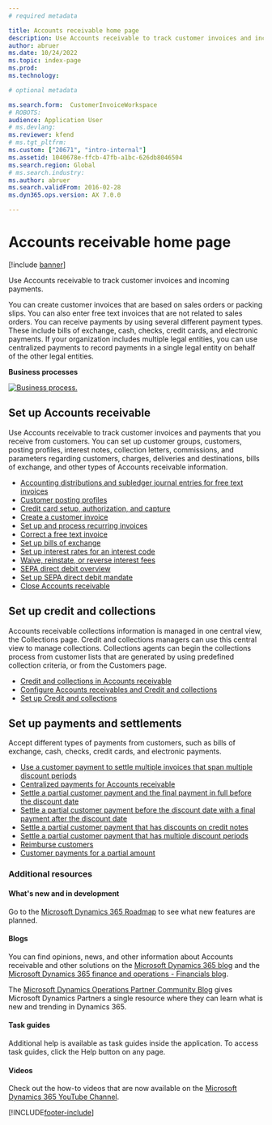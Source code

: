 ```yaml
---
# required metadata

title: Accounts receivable home page
description: Use Accounts receivable to track customer invoices and incoming payments.
author: abruer
ms.date: 10/24/2022
ms.topic: index-page
ms.prod: 
ms.technology: 

# optional metadata

ms.search.form:  CustomerInvoiceWorkspace
# ROBOTS: 
audience: Application User
# ms.devlang: 
ms.reviewer: kfend
# ms.tgt_pltfrm: 
ms.custom: ["20671", "intro-internal"]
ms.assetid: 1040678e-ffcb-47fb-a1bc-626db8046504
ms.search.region: Global
# ms.search.industry: 
ms.author: abruer
ms.search.validFrom: 2016-02-28
ms.dyn365.ops.version: AX 7.0.0

---
```


# Accounts receivable home page

[!include [banner](../includes/banner.md)]

Use Accounts receivable to track customer invoices and incoming payments. 

You can create customer invoices that are based on sales orders or packing slips. You can also enter free text invoices that are not 
related to sales orders. You can receive payments by using several different payment types. These include bills of exchange, cash, 
checks, credit cards, and electronic payments. If your organization includes multiple legal entities, you can use centralized payments 
to record payments in a single legal entity on behalf of the other legal entities.


**Business processes**

[![Business process.](./media/AR-process.PNG)](./media/AR-process.PNG)

## Set up Accounts receivable

Use Accounts receivable to track customer invoices and payments that you receive from customers. You can set up customer groups, customers, posting profiles, interest notes, collection letters, commissions, and parameters regarding customers, charges, deliveries and destinations, bills of exchange, and other types of Accounts receivable information. 

- [Accounting distributions and subledger journal entries for free text invoices](accounting-distributions-subledger-journal-entries-free-text-invoices.md)
- [Customer posting profiles](customer-posting-profiles.md)
- [Credit card setup, authorization, and capture](credit-card-authorizations.md)
- [Create a customer invoice](configure-customer-invoices.md)
- [Set up and process recurring invoices](set-up-process-recurring-invoices.md)
- [Correct a free text invoice](correct-free-text-invoice.md)
- [Set up bills of exchange](set-up-bills-exchange.md)
- [Set up interest rates for an interest code](set-up-interest-rates-interest-code.md)
- [Waive, reinstate, or reverse interest fees](waive-reinstate-reverse-interest-fees.md)
- [SEPA direct debit overview](sepa-direct-debit-overview.md)
- [Set up SEPA direct debit mandate](sepa-direct-debit-mandate.md)
- [Close Accounts receivable](close-accounts-receivable.md)
    
## Set up credit and collections

Accounts receivable collections information is managed in one central view, the Collections page. Credit and collections managers can use this central view to manage collections. Collections agents can begin the collections process from customer lists that are generated by using predefined collection criteria, or from the Customers page.

- [Credit and collections in Accounts receivable](collections-credit-accounts-receivable.md)
- [Configure Accounts receivables and Credit and collections](accounts-receivables-set-up-overview.md)
- [Set up Credit and collections](set-up-collections.md)

## Set up payments and settlements

Accept different types of payments from customers, such as bills of exchange, cash, checks, credit cards, and electronic payments. 

- [Use a customer payment to settle multiple invoices that span multiple discount periods](customer-payment-settle-multiple-invoices-multiple-discount-periods.md)
- [Centralized payments for Accounts receivable](centralized-payments-accounts-receivable.md)
- [Settle a partial customer payment and the final payment in full before the discount date](../accounts-payable/settle-partial-customer-payment-or-final-payment-before-discount.md)
- [Settle a partial customer payment before the discount date with a final payment after the discount date](settle-partial-customer-payment-before-discount-or-final-payment-after.md)
- [Settle a partial customer payment that has discounts on credit notes](settle-partial-customer-payment-discounts-credit-notes.md)
- [Settle a partial customer payment that has multiple discount periods](settle-partial-customer-payment-multiple-discount-periods.md)
- [Reimburse customers](reimburse-customers.md)
- [Customer payments for a partial amount](customer-payments-partial-amount.md)
   
### Additional resources

#### What's new and in development

Go to the [Microsoft Dynamics 365 Roadmap](/dynamics365/release-plans/) to see what new features are planned. 

#### Blogs

You can find opinions, news, and other information about Accounts receivable and other solutions on the [Microsoft Dynamics 365 blog](https://community.dynamics.com/b/msftdynamicsblog?c=Enterprise) and the [Microsoft Dynamics 365 finance and operations - Financials blog](https://community.dynamics.com/365/financeandoperations/b/financials).

The [Microsoft Dynamics Operations Partner Community Blog](https://community.dynamics.com/partner/b/operationspartnercommunityblog) gives Microsoft Dynamics Partners a single resource where they can learn what is new and trending in Dynamics 365.

#### Task guides
Additional help is available as task guides inside the application. To access task guides, click the Help button on any page.

#### Videos

Check out the how-to videos that are now available on the [Microsoft Dynamics 365 YouTube Channel](https://www.youtube.com/channel/UCJGCg4rB3QSs8y_1FquelBQ).









[!INCLUDE[footer-include](../../includes/footer-banner.md)]


